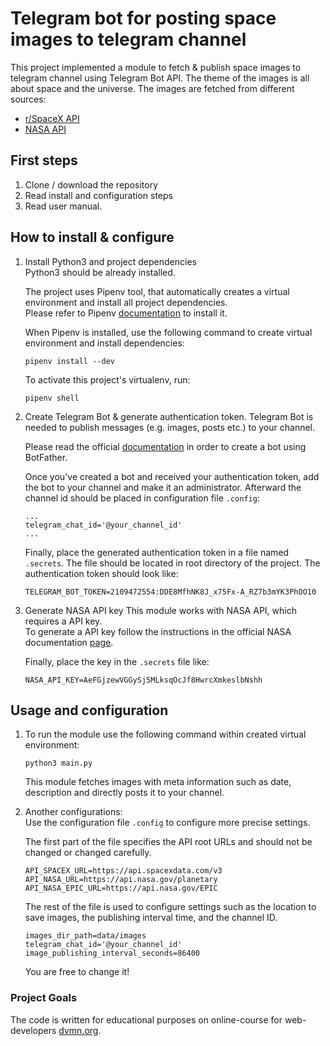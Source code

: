 # Telegram bot for posting space images to telegram channel  

This project implemented a module to fetch & publish space images to telegram channel using Telegram Bot API.
The theme of the images is all about space and the universe. 
The images are fetched from different sources:
  - [r/SpaceX API](https://docs.spacexdata.com/)
  - [NASA API](https://api.nasa.gov/)

## First steps
1. Clone / download the repository
2. Read install and configuration steps
3. Read user manual. 

## How to install & configure
1. Install Python3 and project dependencies  
    Python3 should be already installed.   
    
    The project uses Pipenv tool, that automatically creates a virtual environment and install all project dependencies.  
    Please refer to Pipenv [documentation](https://pypi.org/project/pipenv/) to install it.

    When Pipenv is installed, use the following command to create virtual environment and install dependencies:
    ```
    pipenv install --dev
    ```
    To activate this project's virtualenv, run:
    ```
    pipenv shell
    ``` 

2. Create Telegram Bot & generate authentication token.
    Telegram Bot is needed to publish messages (e.g. images, posts etc.) to your channel. 

    Please read the official [documentation](https://core.telegram.org/bots#3-how-do-i-create-a-bot) in order to create a bot using BotFather.

    Once you've created a bot and received your authentication token, add the bot to your channel and make it an administrator. Afterward the channel id should be placed in configuration file ``.config``:
    ```
    ...
    telegram_chat_id='@your_channel_id'
    ...
    ```

    Finally, place the generated authentication token in a file named `.secrets`. The file should be located in root directory of the project.
    The authentication token should look like:
    ```
    TELEGRAM_BOT_TOKEN=2109472554:DDE8MfhNK8J_x75Fx-A_RZ7b3mYK3PhOO10
    ```

3. Generate NASA API key
    This module works with NASA API, which requires a API key.  
    To generate a API key follow the instructions in the official NASA documentation [page](https://api.nasa.gov/).

    Finally, place the key in the `.secrets` file like:
    ```
    NASA_API_KEY=AeFGjzewVGGySj5MLksqOcJf8HwrcXmkeslbNshh
    ```

## Usage and configuration
1. To run the module use the following command within created virtual environment:
    ```
    python3 main.py  
    ```
    This module fetches images with meta information such as date, description and directly posts it to your channel.

2. Another configurations:  
    Use the configuration file `.config` to configure more precise settings. 

    The first part of the file specifies the API root URLs and should not be changed or changed carefully. 
    ```
    API_SPACEX_URL=https://api.spacexdata.com/v3
    API_NASA_URL=https://api.nasa.gov/planetary
    API_NASA_EPIC_URL=https://api.nasa.gov/EPIC
    ```

    The rest of the file is used to configure settings such as the location to save images, the publishing interval time, and the channel ID.

    ````
    images_dir_path=data/images
    telegram_chat_id='@your_channel_id'
    image_publishing_interval_seconds=86400
    ````
    You are free to change it!

### Project Goals

The code is written for educational purposes on online-course for web-developers [dvmn.org](https://dvmn.org/).
